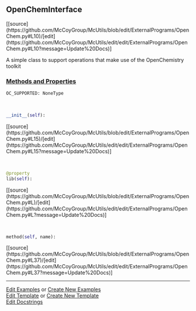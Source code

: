 ## <a id="McUtils.ExternalPrograms.OpenChem.OpenChemInterface">OpenChemInterface</a> 
<div class="docs-source-link" markdown="1">
[[source](https://github.com/McCoyGroup/McUtils/blob/edit/ExternalPrograms/OpenChem.py#L10)/[edit](https://github.com/McCoyGroup/McUtils/edit/edit/ExternalPrograms/OpenChem.py#L10?message=Update%20Docs)]
</div>

A simple class to support operations that make use of the OpenChemistry toolkit

<div class="collapsible-section">
 <div class="collapsible-section collapsible-section-header" markdown="1">
 
### <a class="collapse-link" data-toggle="collapse" href="#methods">Methods and Properties</a> <a class="float-right" data-toggle="collapse" href="#methods"><i class="fa fa-chevron-down"></i></a>

 </div>
 <div class="collapsible-section collapsible-section-body collapse" id="methods" markdown="1">

```python
OC_SUPPORTED: NoneType
```
<a id="McUtils.ExternalPrograms.OpenChem.OpenChemInterface.__init__" class="docs-object-method">&nbsp;</a> 
```python
__init__(self): 
```
<div class="docs-source-link" markdown="1">
[[source](https://github.com/McCoyGroup/McUtils/blob/edit/ExternalPrograms/OpenChem.py#L15)/[edit](https://github.com/McCoyGroup/McUtils/edit/edit/ExternalPrograms/OpenChem.py#L15?message=Update%20Docs)]
</div>

<a id="McUtils.ExternalPrograms.OpenChem.OpenChemInterface.lib" class="docs-object-method">&nbsp;</a> 
```python
@property
lib(self): 
```
<div class="docs-source-link" markdown="1">
[[source](https://github.com/McCoyGroup/McUtils/blob/edit/ExternalPrograms/OpenChem.py#L)/[edit](https://github.com/McCoyGroup/McUtils/edit/edit/ExternalPrograms/OpenChem.py#L?message=Update%20Docs)]
</div>

<a id="McUtils.ExternalPrograms.OpenChem.OpenChemInterface.method" class="docs-object-method">&nbsp;</a> 
```python
method(self, name): 
```
<div class="docs-source-link" markdown="1">
[[source](https://github.com/McCoyGroup/McUtils/blob/edit/ExternalPrograms/OpenChem.py#L37)/[edit](https://github.com/McCoyGroup/McUtils/edit/edit/ExternalPrograms/OpenChem.py#L37?message=Update%20Docs)]
</div>

 </div>
</div>




___

[Edit Examples](https://github.com/McCoyGroup/McUtils/edit/gh-pages/ci/examples/McUtils/ExternalPrograms/OpenChem/OpenChemInterface.md) or 
[Create New Examples](https://github.com/McCoyGroup/McUtils/new/gh-pages/?filename=ci/examples/McUtils/ExternalPrograms/OpenChem/OpenChemInterface.md) <br/>
[Edit Template](https://github.com/McCoyGroup/McUtils/edit/gh-pages/ci/docs/McUtils/ExternalPrograms/OpenChem/OpenChemInterface.md) or 
[Create New Template](https://github.com/McCoyGroup/McUtils/new/gh-pages/?filename=ci/docs/templates/McUtils/ExternalPrograms/OpenChem/OpenChemInterface.md) <br/>
[Edit Docstrings](https://github.com/McCoyGroup/McUtils/edit/edit/ExternalPrograms/OpenChem.py#L10?message=Update%20Docs)